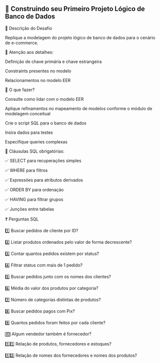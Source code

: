 ## 📌 Construindo seu Primeiro Projeto Lógico de Banco de Dados

📖 Descrição do Desafio

Replique a modelagem do projeto lógico de banco de dados para o cenário de e-commerce.

🔹 Atenção aos detalhes:

Definição de chave primária e chave estrangeira

Constraints presentes no modelo

Relacionamentos no modelo EER

🔹 O que fazer?

Consulte como lidar com o modelo EER

Aplique refinamentos no mapeamento de modelos conforme o módulo de modelagem conceitual

Crie o script SQL para o banco de dados

Insira dados para testes

Especifique queries complexas

📌 Cláusulas SQL obrigatórias:

✅ SELECT para recuperações simples

✅ WHERE para filtros

✅ Expressões para atributos derivados

✅ ORDER BY para ordenação

✅ HAVING para filtrar grupos

✅ Junções entre tabelas

❓ Perguntas SQL

1️⃣ Buscar pedidos de cliente por ID?

2️⃣ Listar produtos ordenados pelo valor de forma decrescente?

3️⃣ Contar quantos pedidos existem por status?

4️⃣ Filtrar status com mais de 1 pedido?

5️⃣ Buscar pedidos junto com os nomes dos clientes?

6️⃣ Média do valor dos produtos por categoria?

7️⃣ Número de categorias distintas de produtos?

8️⃣ Buscar pedidos pagos com Pix?

9️⃣ Quantos pedidos foram feitos por cada cliente?

🔟 Algum vendedor também é fornecedor?

1️⃣1️⃣ Relação de produtos, fornecedores e estoques?

1️⃣2️⃣ Relação de nomes dos fornecedores e nomes dos produtos?
